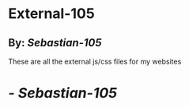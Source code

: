 # External-105
## By: ***Sebastian-105***
These are all the external js/css files for my websites
# - ***Sebastian-105***
